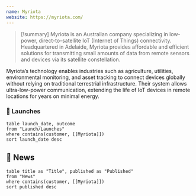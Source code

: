 ```yaml
---
name: Myriota
website: https://myriota.com/
---
```


>[!summary]
Myriota is an Australian company specializing in low-power, direct-to-satellite IoT (Internet of Things) connectivity. Headquartered in Adelaide, Myriota provides affordable and efficient solutions for transmitting small amounts of data from remote sensors and devices via its satellite constellation.
>
Myriota’s technology enables industries such as agriculture, utilities, environmental monitoring, and asset tracking to connect devices globally without relying on traditional terrestrial infrastructure. Their system allows ultra-low-power communication, extending the life of IoT devices in remote locations for years on minimal energy.


### 🚀 Launches

```dataview
table launch_date, outcome
from "Launch/Launches"
where contains(customer, [[Myriota]])
sort launch_date desc
```
## 📰 News
```dataview
table title as "Title", published as "Published"
from "News"
where contains(customer, [[Myriota]])
sort published desc
```
